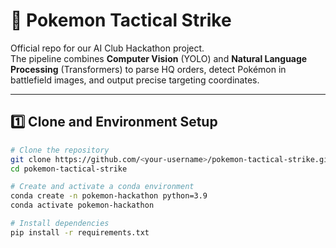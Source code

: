 # 🎯 Pokemon Tactical Strike
Official repo for our AI Club Hackathon project.  
The pipeline combines **Computer Vision** (YOLO) and **Natural Language Processing** (Transformers) to parse HQ orders, detect Pokémon in battlefield images, and output precise targeting coordinates.

---

## 1️⃣ Clone and Environment Setup
```bash
# Clone the repository
git clone https://github.com/<your-username>/pokemon-tactical-strike.git
cd pokemon-tactical-strike

# Create and activate a conda environment
conda create -n pokemon-hackathon python=3.9
conda activate pokemon-hackathon

# Install dependencies
pip install -r requirements.txt
